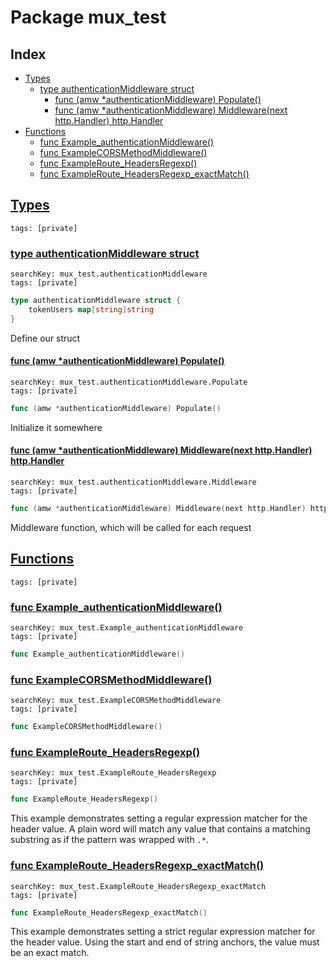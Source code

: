 # Package mux_test

## Index

* [Types](#type)
    * [type authenticationMiddleware struct](#authenticationMiddleware)
        * [func (amw *authenticationMiddleware) Populate()](#authenticationMiddleware.Populate)
        * [func (amw *authenticationMiddleware) Middleware(next http.Handler) http.Handler](#authenticationMiddleware.Middleware)
* [Functions](#func)
    * [func Example_authenticationMiddleware()](#Example_authenticationMiddleware)
    * [func ExampleCORSMethodMiddleware()](#ExampleCORSMethodMiddleware)
    * [func ExampleRoute_HeadersRegexp()](#ExampleRoute_HeadersRegexp)
    * [func ExampleRoute_HeadersRegexp_exactMatch()](#ExampleRoute_HeadersRegexp_exactMatch)


## <a id="type" href="#type">Types</a>

```
tags: [private]
```

### <a id="authenticationMiddleware" href="#authenticationMiddleware">type authenticationMiddleware struct</a>

```
searchKey: mux_test.authenticationMiddleware
tags: [private]
```

```Go
type authenticationMiddleware struct {
	tokenUsers map[string]string
}
```

Define our struct 

#### <a id="authenticationMiddleware.Populate" href="#authenticationMiddleware.Populate">func (amw *authenticationMiddleware) Populate()</a>

```
searchKey: mux_test.authenticationMiddleware.Populate
tags: [private]
```

```Go
func (amw *authenticationMiddleware) Populate()
```

Initialize it somewhere 

#### <a id="authenticationMiddleware.Middleware" href="#authenticationMiddleware.Middleware">func (amw *authenticationMiddleware) Middleware(next http.Handler) http.Handler</a>

```
searchKey: mux_test.authenticationMiddleware.Middleware
tags: [private]
```

```Go
func (amw *authenticationMiddleware) Middleware(next http.Handler) http.Handler
```

Middleware function, which will be called for each request 

## <a id="func" href="#func">Functions</a>

```
tags: [private]
```

### <a id="Example_authenticationMiddleware" href="#Example_authenticationMiddleware">func Example_authenticationMiddleware()</a>

```
searchKey: mux_test.Example_authenticationMiddleware
tags: [private]
```

```Go
func Example_authenticationMiddleware()
```

### <a id="ExampleCORSMethodMiddleware" href="#ExampleCORSMethodMiddleware">func ExampleCORSMethodMiddleware()</a>

```
searchKey: mux_test.ExampleCORSMethodMiddleware
tags: [private]
```

```Go
func ExampleCORSMethodMiddleware()
```

### <a id="ExampleRoute_HeadersRegexp" href="#ExampleRoute_HeadersRegexp">func ExampleRoute_HeadersRegexp()</a>

```
searchKey: mux_test.ExampleRoute_HeadersRegexp
tags: [private]
```

```Go
func ExampleRoute_HeadersRegexp()
```

This example demonstrates setting a regular expression matcher for the header value. A plain word will match any value that contains a matching substring as if the pattern was wrapped with `.*`. 

### <a id="ExampleRoute_HeadersRegexp_exactMatch" href="#ExampleRoute_HeadersRegexp_exactMatch">func ExampleRoute_HeadersRegexp_exactMatch()</a>

```
searchKey: mux_test.ExampleRoute_HeadersRegexp_exactMatch
tags: [private]
```

```Go
func ExampleRoute_HeadersRegexp_exactMatch()
```

This example demonstrates setting a strict regular expression matcher for the header value. Using the start and end of string anchors, the value must be an exact match. 

